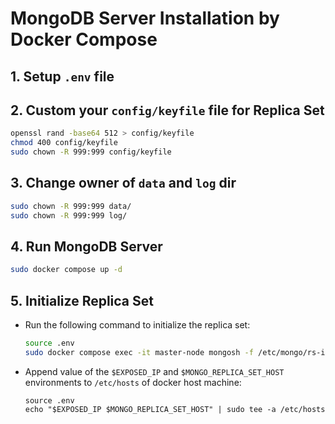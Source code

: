# MongoDB Server Installation by Docker Compose

## 1. Setup `.env` file

## 2. Custom your `config/keyfile` file for Replica Set

```bash
openssl rand -base64 512 > config/keyfile
chmod 400 config/keyfile
sudo chown -R 999:999 config/keyfile
```

## 3. Change owner of `data` and `log` dir

```bash
sudo chown -R 999:999 data/
sudo chown -R 999:999 log/
```

## 4. Run MongoDB Server

```bash
sudo docker compose up -d
```

## 5. Initialize Replica Set

- Run the following command to initialize the replica set:
  ```bash
  source .env
  sudo docker compose exec -it master-node mongosh -f /etc/mongo/rs-init.js -u "$MONGO_INITDB_ROOT_USERNAME" -p "$MONGO_INITDB_ROOT_PASSWORD"
  ```

- Append value of the `$EXPOSED_IP` and `$MONGO_REPLICA_SET_HOST` environments to `/etc/hosts` of docker host machine:
  ```
  source .env
  echo "$EXPOSED_IP $MONGO_REPLICA_SET_HOST" | sudo tee -a /etc/hosts
  ```
